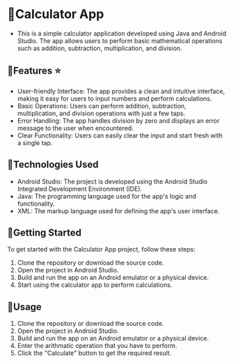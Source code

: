 # 📱Calculator App

- This is a simple calculator application developed using Java and Android Studio. The app allows users to perform basic mathematical operations such as addition, subtraction, multiplication, and division.

## 🔗Features ⭐

- User-friendly Interface: The app provides a clean and intuitive interface, making it easy for users to input numbers and perform calculations.
- Basic Operations: Users can perform addition, subtraction, multiplication, and division operations with just a few taps.
- Error Handling: The app handles division by zero and displays an error message to the user when encountered.
- Clear Functionality: Users can easily clear the input and start fresh with a single tap.

## 🔗Technologies Used

- Android Studio: The project is developed using the Android Studio Integrated Development Environment (IDE).
- Java: The programming language used for the app's logic and functionality.
- XML: The markup language used for defining the app's user interface.

## 🔗Getting Started

To get started with the Calculator App project, follow these steps:

1. Clone the repository or download the source code.
2. Open the project in Android Studio.
3. Build and run the app on an Android emulator or a physical device.
4. Start using the calculator app to perform calculations.

## 🔗Usage

1. Clone the repository or download the source code.
2. Open the project in Android Studio.
3. Build and run the app on an Android emulator or a physical device.
4. Enter the arithmatic operation that you have to perform.
5. Click the "Calculate" button to get the required result.


